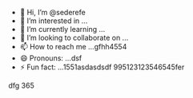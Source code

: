 - 👋 Hi, I’m @sederefe
- 👀 I’m interested in ...
- 🌱 I’m currently learning ...
- 💞️ I’m looking to collaborate on ...
- 📫 How to reach me ...gfhh4554
- 😄 Pronouns: ...dsf
- ⚡ Fun fact: ...1551asdasdsdf
995123123546545fer
<!---sdf45
sederefe/sederefe is a ✨ special ✨ repository because its `README.md` (this 53file) appears on your GitHub profile.
You can click the Preview link to take a look fsdat your fsd45.525
--->
dfg
365
